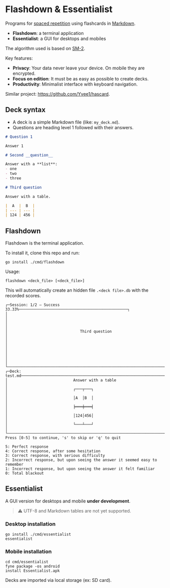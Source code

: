# Flashdown & Essentialist

Programs for [spaced repetition][1] using flashcards in [Markdown][2].
- **Flashdown**: a terminal application
- **Essentialist**: a GUI for desktops and mobiles

The algorithm used is based on [SM-2][3].

Key features:

- **Privacy**: Your data never leave your device. On mobile they are encrypted.
- **Focus on edition**: It must be as easy as possible to create decks.
- **Productivity**: Minimalist interface with keyboard navigation.

Similar project: https://github.com/Yvee1/hascard.

[1]: https://en.wikipedia.org/wiki/Spaced_repetition
[2]: https://en.wikipedia.org/wiki/Markdown
[3]: https://en.wikipedia.org/wiki/SuperMemo.

## Deck syntax

- A deck is a simple Markdown file (like: `my_deck.md`).
- Questions are heading level 1 followed with their answers.

```markdown
# Question 1

Answer 1

# Second __question__

Answer with a **list**:
- one
- two
- three

# Third question

Answer with a table.

|  A  |  B  |
| --- | --- |
| 124 | 456 |
```

## Flashdown

Flashdown is the terminal application.

To install it, clone this repo and run:

```shell
go install ./cmd/flashdown
```

Usage:

```shell
flashdown <deck_file> [<deck_file>]
```

This will automatically create an hidden file `.<deck file>.db` with
the recorded scores.

```
┌─Session: 1/2 — Success 33.33%────────────────────────────────────────────────┐
│                                                                              │
│                                                                              │
│                                Third question                                │
│                                                                              │
│                                                                              │
│                                                                              │
└──────────────────────────────────────────────────────────────────────────────┘
┌─Deck: test.md────────────────────────────────────────────────────────────────┐
│                             Answer with a table                              │
│                             ┌───┬───┐                                        │
│                             │A  │B  │                                        │
│                             ╞═══╪═══╡                                        │
│                             │124│456│                                        │
│                             └───┴───┘                                        │
└──────────────────────────────────────────────────────────────────────────────┘
Press [0-5] to continue, 's' to skip or 'q' to quit

5: Perfect response
4: Correct response, after some hesitation
3: Correct response, with serious difficulty
2: Incorrect response, but upon seeing the answer it seemed easy to remember
1: Incorrect response, but upon seeing the answer it felt familiar
0: Total blackout
```

## Essentialist

A GUI version for desktops and mobile **under development**.

> :warning: UTF-8 and Markdown tables are not yet supported.

### Desktop installation

```shell
go install ./cmd/essentialist
essentialist
```

### Mobile installation

```shell
cd cmd/essentialist
fyne package -os android
install Essentialist.apk
```

Decks are imported via local storage (ex: SD card).
